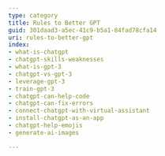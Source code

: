 ```yaml
---
type: category
title: Rules to Better GPT
guid: 301daad3-a5ec-41c9-b5a1-84fad78cfa14
uri: rules-to-better-gpt
index:
- what-is-chatgpt
- chatgpt-skills-weaknesses
- what-is-gpt-3
- chatgpt-vs-gpt-3
- leverage-gpt-3
- train-gpt-3
- chatgpt-can-help-code
- chatgpt-can-fix-errors
- connect-chatgpt-with-virtual-assistant
- install-chatgpt-as-an-app
- chatgpt-help-emojis
- generate-ai-images

---
```


